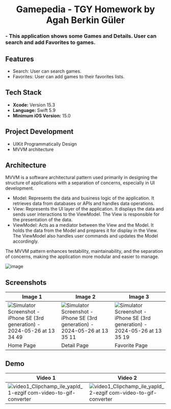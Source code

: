 <div  align="center">
<h1> Gamepedia - TGY Homework by Agah Berkin Güler </h1>
</div>

<div  align="leading">
<h3> - This application shows some Games and Details. User can search and add Favorites to games. </h3>
</div>

## Features
- Search: User can search games.
- Favorites: User can add games to their favorites lists.

## Tech Stack
- **Xcode:** Version 15.3
- **Language:** Swift 5.9
- **Minimum iOS Version:** 15.0

## Project Development
- UIKit Programmatically Design
- MVVM architecture

## Architecture
MVVM is a software architectural pattern used primarily in designing the structure of applications with a separation of concerns, especially in UI development.
- Model: Represents the data and business logic of the application. It retrieves data from databases or APIs and handles data operations.
- View: Represents the UI layer of the application. It displays the data and sends user interactions to the ViewModel. The View is responsible for the presentation of the data.
- ViewModel: Acts as a mediator between the View and the Model. It holds the data from the Model and prepares it for display in the View. The ViewModel also handles user commands and updates the Model accordingly.

The MVVM pattern enhances testability, maintainability, and the separation of concerns, making the application more modular and easier to manage.

![image](https://github.com/agahberkknglr/turkcell-mvvm-gamepedia/assets/79965739/b5c9e608-81ec-459e-b284-ddf705340ae6)

 ## Screenshots
| Image 1                | Image 2                | Image 3                |
|------------------------|------------------------|------------------------|
| ![Simulator Screenshot - iPhone SE (3rd generation) - 2024-05-26 at 13 34 49](https://github.com/agahberkknglr/turkcell-mvvm-gamepedia/assets/79965739/cf8abd82-ef42-41fb-8abe-60b9d45cf5c8) | ![Simulator Screenshot - iPhone SE (3rd generation) - 2024-05-26 at 13 35 11](https://github.com/agahberkknglr/turkcell-mvvm-gamepedia/assets/79965739/3f9b136c-1c7a-4da4-ae08-554d99a42c52) | ![Simulator Screenshot - iPhone SE (3rd generation) - 2024-05-26 at 13 35 19](https://github.com/agahberkknglr/turkcell-mvvm-gamepedia/assets/79965739/d6e3fe91-ef9e-4d6d-86d5-ba24f2912bb7) |
| Home Page | Detail Page | Favorite Page |

## Demo
| Video 1                | Video 2                | 
|------------------------|------------------------|
| ![video1_Clipchamp_ile_yapld_1-ezgif com-video-to-gif-converter](https://github.com/agahberkknglr/turkcell-mvvm-gamepedia/assets/79965739/4116a7b1-0b08-4c13-aba1-49b79377a316) | ![video1_Clipchamp_ile_yapld_2-ezgif com-video-to-gif-converter](https://github.com/agahberkknglr/turkcell-mvvm-gamepedia/assets/79965739/c5609e76-3856-4fa1-8ac0-570bb87c4f56) |

